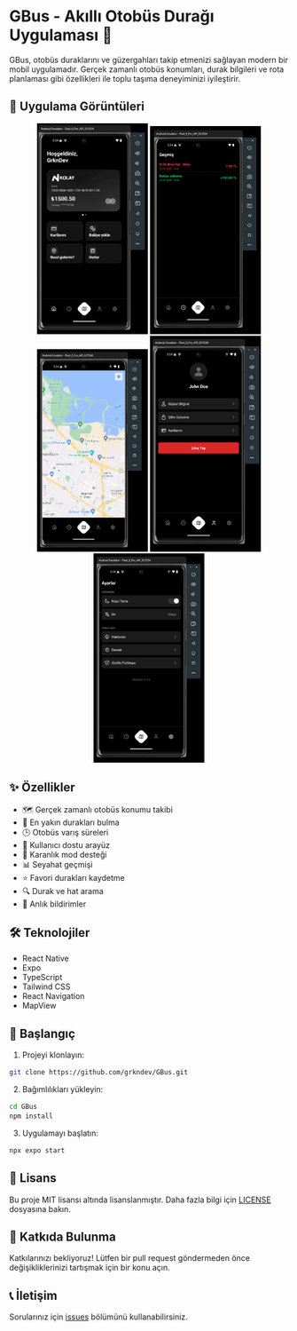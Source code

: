 # GBus - Akıllı Otobüs Durağı Uygulaması 🚌

GBus, otobüs duraklarını ve güzergahları takip etmenizi sağlayan modern bir mobil uygulamadır. Gerçek zamanlı otobüs konumları, durak bilgileri ve rota planlaması gibi özellikleri ile toplu taşıma deneyiminizi iyileştirir.

## 📱 Uygulama Görüntüleri

<div align="center">
  <img src="assets/images/demo/Screenshot_172417.png" alt="GBus Ana Ekran" width="200"/>
  <img src="assets/images/demo/Screenshot_172425.png" alt="GBus Harita Görünümü" width="200"/>
  <img src="assets/images/demo/Screenshot_172444.png" alt="GBus Durak Detayları" width="200"/>
  <img src="assets/images/demo/Screenshot_172449.png" alt="GBus Rota Planlama" width="200"/>
  <img src="assets/images/demo/Screenshot_172455.png" alt="GBus Ayarlar" width="200"/>
</div>

## ✨ Özellikler

- 🗺️ Gerçek zamanlı otobüs konumu takibi
- 📍 En yakın durakları bulma
- 🕒 Otobüs varış süreleri
- 📱 Kullanıcı dostu arayüz
- 🌙 Karanlık mod desteği
- 📊 Seyahat geçmişi
- ⭐ Favori durakları kaydetme
- 🔍 Durak ve hat arama
- 📲 Anlık bildirimler

## 🛠️ Teknolojiler

- React Native
- Expo
- TypeScript
- Tailwind CSS
- React Navigation
- MapView

## 🚀 Başlangıç

1. Projeyi klonlayın:
```bash
git clone https://github.com/grkndev/GBus.git
```

2. Bağımlılıkları yükleyin:
```bash
cd GBus
npm install
```

3. Uygulamayı başlatın:
```bash
npx expo start
```

## 📄 Lisans

Bu proje MIT lisansı altında lisanslanmıştır. Daha fazla bilgi için [LICENSE](LICENSE) dosyasına bakın.

## 🤝 Katkıda Bulunma

Katkılarınızı bekliyoruz! Lütfen bir pull request göndermeden önce değişikliklerinizi tartışmak için bir konu açın.

## 📞 İletişim

Sorularınız için [issues](https://github.com/grkndev/GBus/issues) bölümünü kullanabilirsiniz.
